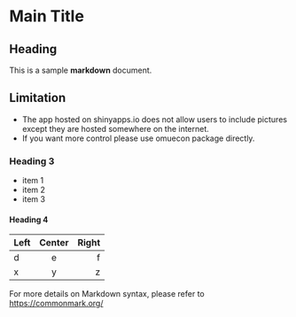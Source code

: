 # Main Title

## Heading

This is a sample **markdown** document.

## Limitation

- The app hosted on shinyapps.io does not allow users to include pictures except 
  they are hosted somewhere on the internet.
- If you want more control please use omuecon package directly. 

### Heading 3

- item 1
- item 2
- item 3

#### Heading 4 



| Left | Center | Right |
|:-----|:------:|------:|
| d    | e      | f     |
| x    | y      | z     |


For more details on Markdown syntax, please refer to <https://commonmark.org/>
